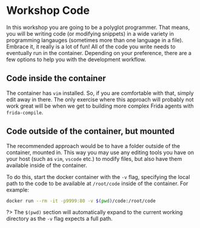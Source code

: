 # Workshop Code

In this workshop you are going to be a polyglot programmer. That means, you will be writing code (or modifying snippets) in a wide variety in programming langauges (sometimes more than one language in a file). Embrace it, it really is a lot of fun! All of the code you write needs to eventually run in the container. Depending on your preference, there are a few options to help you with the development workflow.

## Code inside the container

The container has `vim` installed. So, if you are comfortable with that, simply edit away in there. The only exercise where this approach will probably not work great will be when we get to building more complex Frida agents with `frida-compile`.

## Code outside of the container, but mounted

The recommended approach would be to have a folder outside of the container, mounted in. This way you may use any editing tools you have on your host (such as `vim`, `vscode` etc.) to modify files, but also have them available inside of the container.

To do this, start the docker container with the `-v` flag, specifying the local path to the code to be available at `/root/code` inside of the container. For example:

```bash
docker run --rm -it -p9999:80 -v $(pwd)/code:/root/code
```

?> The `$(pwd)` section will automatically expand to the current working directory as the `-v` flag expects a full path.
